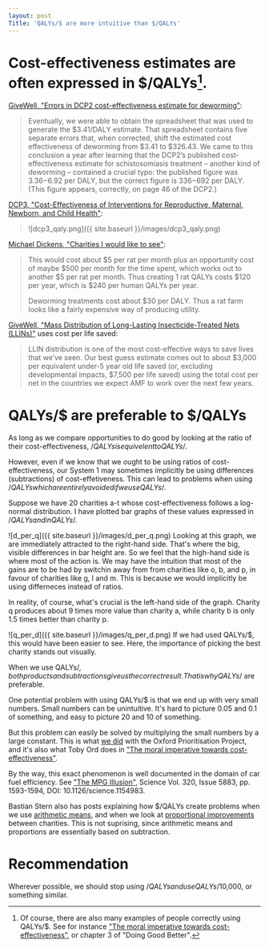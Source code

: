 ```yaml
---
layout: post
Title: 'QALYs/$ are more intuitive than $/QALYs'
---
```


# Cost-effectiveness estimates are often expressed in $/QALYs[^also].
[^also]: Of course, there are also many examples of people correctly using QALYs/$. See for instance ["The moral imperative towards cost-effectiveness"](https://www.givingwhatwecan.org/sites/givingwhatwecan.org/files/attachments/moral_imperative.pdf), or chapter 3 of "Doing Good Better". 

[GiveWell, "Errors in DCP2 cost-effectiveness estimate for deworming"](http://blog.givewell.org/2011/09/29/errors-in-dcp2-cost-effectiveness-estimate-for-deworming/):
> Eventually, we were able to obtain the spreadsheet that was used to generate the $3.41/DALY estimate. That spreadsheet contains five separate errors that, when corrected, shift the estimated cost effectiveness of deworming from $3.41 to $326.43. We came to this conclusion a year after learning that the DCP2’s published cost-effectiveness estimate for schistosomiasis treatment – another kind of deworming – contained a crucial typo: the published figure was $3.36-$6.92 per DALY, but the correct figure is $336-$692 per DALY. (This figure appears, correctly, on page 46 of the DCP2.)

[DCP3, "Cost-Effectiveness of Interventions for Reproductive, Maternal, Newborn, and Child Health"](http://dcp-3.org/sites/default/files/chapters/DCP3%20RMNCH%20Ch17.pdf):
> ![dcp3_qaly.png]({{ site.baseurl }}/images/dcp3_qaly.png)


[Michael Dickens, "Charities I would like to see"](http://effective-altruism.com/ea/nu/charities_i_would_like_to_see/):
> This would cost about $5 per rat per month plus an opportunity cost of maybe $500 per month for the time spent, which works out to another $5 per rat per month. Thus creating 1 rat QALYs costs $120 per year, which is $240 per human QALYs per year.
>
> Deworming treatments cost about $30 per DALY. Thus a rat farm looks like a fairly expensive way of producing utility.

[GiveWell, "Mass Distribution of Long-Lasting Insecticide-Treated Nets (LLINs)"](http://www.givewell.org/international/technical/programs/insecticide-treated-nets) uses cost per life saved:
> LLIN distribution is one of the most cost-effective ways to save lives that we’ve seen. Our best guess estimate comes out to about $3,000 per equivalent under-5 year old life saved (or, excluding developmental impacts, $7,500 per life saved) using the total cost per net in the countries we expect AMF to work over the next few years.

# QALYs/$ are preferable to $/QALYs
As long as we compare opportunities to do good by looking at the ratio of their cost-effectiveness, $/QALYs is equivelent to QALYs/$.

However, even if we know that we ought to be using ratios of cost-effectiveness, our System 1 may sometimes implicitly be using differences (subtractions) of cost-effetiveness. This can lead to problems when using $/QALYs which are entirely avoided if we use QALYs/$.

Suppose we have 20 charities a-t whose cost-effectiveness follows a log-normal distribution. I have plotted bar graphs of these values expressed in $/QALYs and in QALYs/$.

![d_per_q]({{ site.baseurl }}/images/d_per_q.png)
Looking at this graph, we are immediately attracted to the right-hand side. That's where the big, visible differences in bar height are. So we feel that the high-hand side is where most of the action is. We may have the intuition that most of the gains are to be had by switchin away from from charities like o, b, and p, in favour of charities like g, l and m. This is because we would implicitly be using differneces instead of ratios.

In reality, of course, what's crucial is the left-hand side of the graph. Charity q produces about 9 times more value than charity a, while charity b is only 1.5 times better than charity p.

![q_per_d]({{ site.baseurl }}/images/q_per_d.png)
If we had used QALYs/$, this would have been easier to see. Here, the importance of picking the best charity stands out visually. 

When we use QALYs/$, both products and subtractions give us the correct result. That is why QALYs/$ are preferable.

One potential problem with using QALYs/$ is that we end up with very small numbers. Small numbers can be unintuitive. It's hard to picture 0.05 and 0.1 of something, and easy to picture 20 and 10 of something.

But this problem can easily be solved by multiplying the small numbers by a large constant. This is what [we did](https://oxpr.io/blog/2017/5/20/expected-value-estimates-we-cautiously-took-literally) with the Oxford Prioritisation Project, and it's also what Toby Ord does in ["The moral imperative towards cost-effectiveness"](https://www.givingwhatwecan.org/sites/givingwhatwecan.org/files/attachments/moral_imperative.pdf).

By the way, this exact phenomenon is well documented in the domain of car fuel efficiency. See ["The MPG Illusion"](http://science.sciencemag.org/content/320/5883/1593.full), Science Vol. 320, Issue 5883, pp. 1593-1594, DOI: 10.1126/science.1154983. 

Bastian Stern also has posts explaining how $/QALYs create problems when we use [arithmetic means](https://www.givingwhatwecan.org/post/2013/01/the-daly-illusion-part-ii-averaging/), and when we look at [proportional improvements](https://www.givingwhatwecan.org/post/2012/12/the-daly-illusion-part-i-comparing-improvements/) between charities. This is not suprising, since arithmetic means and proportions are essentially based on subtraction.

# Recommendation
Wherever possible, we should stop using $/QALYs and use QALYs/$10,000, or something similar.